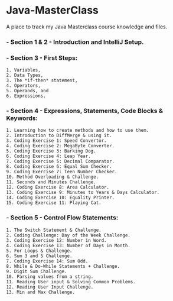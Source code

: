 # Java-MasterClass
A place to track my Java Masterclass course knowledge and files.

### - Section 1 & 2 - Introduction and IntelliJ Setup.
### - Section 3 - First Steps:
    1. Variables,
    2. Data Types,
    3. The *if-then* statement,
    4. Operators,
    5. Operands, and
    6. Expressions. 
### - Section 4 - Expressions, Statements, Code Blocks & Keywords:
    1. Learning how to create methods and how to use them.
    2. Introduction to DiffMerge & using it.
    3. Coding Exercise 1: Speed Convertor.
    4. Coding Exercise 2: MegaByte Converter.
    5. Coding Exercise 3: Barking Dog.
    6. Coding Exercise 4: Leap Year.
    7. Coding Exercise 5: Decimal Comparator.
    8. Coding Exercise 6: Equal Sum Checker.
    9. Coding Exercise 7: Teen Number Checker.
    10. Method Overloading & Challenge.
    11. Seconds and Minutes Challenge.
    12. Coding Exercise 8: Area Calculator.
    13. Coding Exercise 9: Minutes to Years & Days Calculator.
    14. Coding Exercise 10: Equality Printer.
    15. Coding Exercise 11: Playing Cat.
### - Section 5 - Control Flow Statements:
    1. The Switch Statement & Challenge.
    2. Coding Challenge: Day of the Week Challenge.
    3. Coding Exercise 12: Number in Word.
    4. Coding Exercise 13: Number of Days in Month.
    5. For Loops & Challenge.
    6. Sum 3 and 5 Challenge.
    7. Coding Exercise 14: Sum Odd.
    8. While & Do-While Statements + Challenge.
    9. Digit Sum Challenge.
    10. Parsing values from a string.
    11. Reading User input & Solving Common Problems.
    12. Reading User Input Challenge.
    13. Min and Max Challenge.
